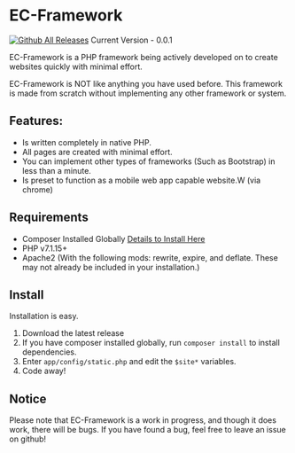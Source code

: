 # EC-Framework
[![Github All Releases](https://img.shields.io/github/downloads/elijahcruz12/EC-Framework/total.svg)](https://github.com/elijahcruz12/EC-Framework/releases)
Current Version - 0.0.1

EC-Framework is a PHP framework being actively developed on to create websites quickly with minimal effort.

EC-Framework is NOT like anything you have used before. This framework is made from scratch without implementing any other framework or system.

## Features:
 * Is written completely in native PHP.
 * All pages are created with minimal effort.
 * You can implement other types of frameworks (Such as Bootstrap) in less than a minute.
 * Is preset to function as a mobile web app capable website.W (via chrome)

## Requirements
 * Composer Installed Globally [Details to Install Here](https://getcomposer.org/doc/00-intro.md#globally)
 * PHP v7.1.15+
 * Apache2 (With the following mods: rewrite, expire, and deflate. These may not already be included in your installation.)

## Install
Installation is easy.
 1. Download the latest release
 2. If you have composer installed globally, run `composer install` to install dependencies.
 3. Enter `app/config/static.php` and edit the `$site*` variables.
 4. Code away!

## Notice
Please note that EC-Framework is a work in progress, and though it does work, there will be bugs. If you have found a bug, feel free to leave an issue on github!